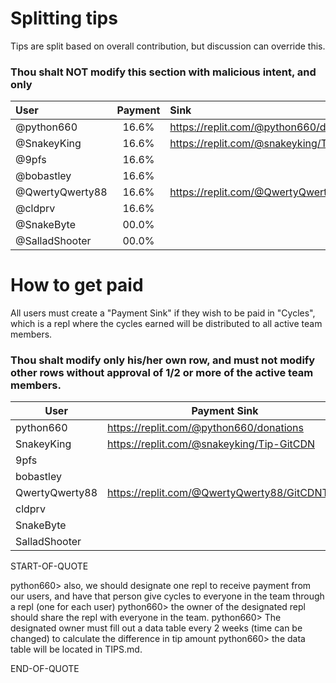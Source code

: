 # Splitting tips

Tips are split based on overall contribution, but discussion can override this.

### Thou shalt NOT modify this section with malicious intent, and only

| User            | Payment | Sink                                          |
| :-------------- | :-----: | :-------------------------------------------- |
| @python660      |  16.6%  | https://replit.com/@python660/donations       |
| @SnakeyKing     |  16.6%  | https://replit.com/@snakeyking/Tip-GitCDN     |
| @9pfs           |  16.6%  |
| @bobastley      |  16.6%  |
| @QwertyQwerty88 |  16.6%  | https://replit.com/@QwertyQwerty88/GitCDNTips |
| @cldprv         |  16.6%  |
| @SnakeByte      |  00.0%  |
| @SalladShooter  |  00.0%  |

<!-- I worked very hard on the graph :(
ok

![Graph](https://chart.googleapis.com/chart?cht=p&chtt=Your%20Contributions%20to%20FreeReplCDN&chts=000000,35&chco=E7666C|0000FF|00cc66|ff9900|660066&chd=t:0,0,0,0,0,0&chs=750x400&chdl=python660|SnakeyKing|9pfs|bobastley|cldprv|QwertyQwerty88​%20​%20​%20​%20&chl=0%%20python660|0%%20SnakeyKing|0%%209pfs|0%%20bobastley|0%%20cldprv|0%%20QwertyQwerty88|a.png)

-->

# How to get paid

All users must create a "Payment Sink" if they wish to be paid in "Cycles", which is a repl where the cycles earned will be distributed to all active team members.

### Thou shalt modify only his/her own row, and must not modify other rows without approval of 1/2 or more of the active team members.

| User           | Payment Sink                                  |
| -------------- | --------------------------------------------- |
| python660      | https://replit.com/@python660/donations       |
| SnakeyKing     | https://replit.com/@snakeyking/Tip-GitCDN     |
| 9pfs           |
| bobastley      |
| QwertyQwerty88 | https://replit.com/@QwertyQwerty88/GitCDNTips |
| cldprv         |
| SnakeByte      |
| SalladShooter  |

<!--EVERYONE PLZ READ -->

START-OF-QUOTE

python660> also, we should designate one repl to receive payment from our users, and have that person give cycles to everyone in the team through a repl (one for each user)
python660> the owner of the designated repl should share the repl with everyone in the team.
python660> The designated owner must fill out a data table every 2 weeks (time can be changed) to calculate the difference in tip amount
python660> the data table will be located in TIPS.md.

END-OF-QUOTE

<!--
Colours:
(after `chco=`)
1 - python660
2 - SnakeyKing
3 - 9pfs
4 - bobastley
5 - QwertyQwerty88

pick colours here: https://www.w3schools.com/colors/colors_picker.asp
-->
